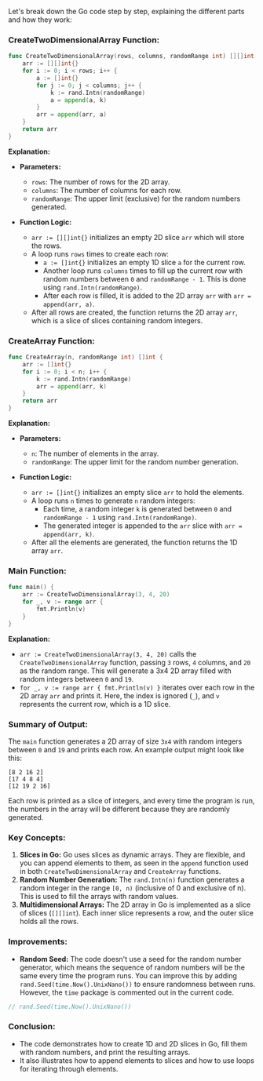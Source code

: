 Let's break down the Go code step by step, explaining the different parts and how they work:

### **CreateTwoDimensionalArray Function:**

```go
func CreateTwoDimensionalArray(rows, columns, randomRange int) [][]int {
    arr := [][]int{}
    for i := 0; i < rows; i++ {
        a := []int{}
        for j := 0; j < columns; j++ {
            k := rand.Intn(randomRange)
            a = append(a, k)
        }
        arr = append(arr, a)
    }
    return arr
}
```

**Explanation:**
- **Parameters:**
  - `rows`: The number of rows for the 2D array.
  - `columns`: The number of columns for each row.
  - `randomRange`: The upper limit (exclusive) for the random numbers generated.
  
- **Function Logic:**
  - `arr := [][]int{}` initializes an empty 2D slice `arr` which will store the rows.
  - A loop runs `rows` times to create each row:
    - `a := []int{}` initializes an empty 1D slice `a` for the current row.
    - Another loop runs `columns` times to fill up the current row with random numbers between `0` and `randomRange - 1`. This is done using `rand.Intn(randomRange)`.
    - After each row is filled, it is added to the 2D array `arr` with `arr = append(arr, a)`.
  - After all rows are created, the function returns the 2D array `arr`, which is a slice of slices containing random integers.

### **CreateArray Function:**

```go
func CreateArray(n, randomRange int) []int {
    arr := []int{}
    for i := 0; i < n; i++ {
        k := rand.Intn(randomRange)
        arr = append(arr, k)
    }
    return arr
}
```

**Explanation:**
- **Parameters:**
  - `n`: The number of elements in the array.
  - `randomRange`: The upper limit for the random number generation.
  
- **Function Logic:**
  - `arr := []int{}` initializes an empty slice `arr` to hold the elements.
  - A loop runs `n` times to generate `n` random integers:
    - Each time, a random integer `k` is generated between `0` and `randomRange - 1` using `rand.Intn(randomRange)`.
    - The generated integer is appended to the `arr` slice with `arr = append(arr, k)`.
  - After all the elements are generated, the function returns the 1D array `arr`.

### **Main Function:**

```go
func main() {
    arr := CreateTwoDimensionalArray(3, 4, 20)
    for _, v := range arr {
        fmt.Println(v)
    }
}
```

**Explanation:**
- `arr := CreateTwoDimensionalArray(3, 4, 20)` calls the `CreateTwoDimensionalArray` function, passing `3` rows, `4` columns, and `20` as the random range. This will generate a 3x4 2D array filled with random integers between `0` and `19`.
- `for _, v := range arr { fmt.Println(v) }` iterates over each row in the 2D array `arr` and prints it. Here, the index is ignored (`_`), and `v` represents the current row, which is a 1D slice.

### **Summary of Output:**
The `main` function generates a 2D array of size `3x4` with random integers between `0` and `19` and prints each row. An example output might look like this:

```
[8 2 16 2]
[17 4 8 4]
[12 19 2 16]
```

Each row is printed as a slice of integers, and every time the program is run, the numbers in the array will be different because they are randomly generated.

### **Key Concepts:**
1. **Slices in Go:** Go uses slices as dynamic arrays. They are flexible, and you can append elements to them, as seen in the `append` function used in both `CreateTwoDimensionalArray` and `CreateArray` functions.
2. **Random Number Generation:** The `rand.Intn(n)` function generates a random integer in the range `[0, n)` (inclusive of 0 and exclusive of n). This is used to fill the arrays with random values.
3. **Multidimensional Arrays:** The 2D array in Go is implemented as a slice of slices (`[][]int`). Each inner slice represents a row, and the outer slice holds all the rows.

### **Improvements:**
- **Random Seed:** The code doesn't use a seed for the random number generator, which means the sequence of random numbers will be the same every time the program runs. You can improve this by adding `rand.Seed(time.Now().UnixNano())` to ensure randomness between runs. However, the `time` package is commented out in the current code.

```go
// rand.Seed(time.Now().UnixNano())
```

### **Conclusion:**
- The code demonstrates how to create 1D and 2D slices in Go, fill them with random numbers, and print the resulting arrays.
- It also illustrates how to append elements to slices and how to use loops for iterating through elements.
